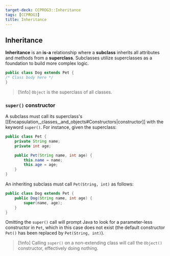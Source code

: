 ```yaml
---
target-deck: CCPROG3::Inheritance
tags: [CCPROG3]
title: Inheritance
---
```


## Inheritance

**Inheritance** is an **is-a** relationship where a **subclass** inherits all attributes and methods from a **superclass**. Subclasses utilize superclasses as a foundation to build more complex logic.

```java
public class Dog extends Pet {
/* Class body here */
}
```

>[!info] `Object` is the superclass of all classes.

<!--ID: 1723000347424-->

### `super()` constructor

A subclass must call its superclass's [[Encapsulation,_classes,_and_objects#Constructors|constructor]] with the keyword `super()`. For instance, given the superclass:

```java
public class Pet {
    private String name;
    private int age;

    public Pet(String name, int age) {
        this.name = name;
        this.age = age;
    }
}
```

An inheriting subclass must call `Pet(String, int)` as follows:

```java
public class Dog extends Pet {
    public Dog(String name, int age) {
        super(name, age);
    }
}
```

Omitting the `super()` call will prompt Java to look for a parameter-less constructor in `Pet`, which in this case does not exist (the default constructor `Pet()` has been replaced by `Pet(String, int)`).

>[!info] Calling `super()` on a non-extending class will call the `Object()` constructor, effectively doing nothing.

<!--ID: 1723000347428-->
